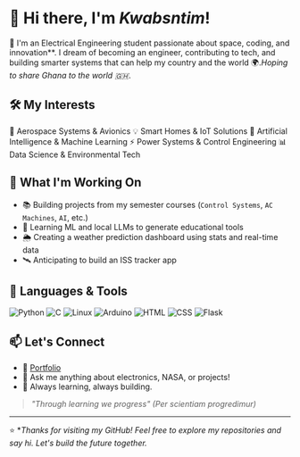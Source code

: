 # 👋 Hi there, I'm *Kwabsntim*!

🚀 I'm an Electrical Engineering student passionate about space, coding, and innovation**. I dream of becoming an engineer, contributing to tech, and building smarter systems that can help my country and the world 🌍.*Hoping to share Ghana to the world 🇬🇭*.

## 🛠️ My Interests
 🌌 Aerospace Systems & Avionics
 💡 Smart Homes & IoT Solutions
 🤖 Artificial Intelligence & Machine Learning
 ⚡ Power Systems & Control Engineering
 📊 Data Science & Environmental Tech

## 👷 What I'm Working On

- 📚 Building projects from my semester courses (`Control Systems`, `AC Machines`, `AI`, etc.)
- 🧠 Learning ML and local LLMs to generate educational tools
- 🌦️ Creating a weather prediction dashboard using stats and real-time data
- 🛰️ Anticipating to build an ISS tracker app
    
## 🧰 Languages & Tools
![Python](https://img.shields.io/badge/Python-3776AB?style=for-the-badge&logo=python&logoColor=white)
![C](https://img.shields.io/badge/C-00599C?style=for-the-badge&logo=c&logoColor=white)
![Linux](https://img.shields.io/badge/Linux-FCC624?style=for-the-badge&logo=linux&logoColor=black)
![Arduino](https://img.shields.io/badge/Arduino-00979D?style=for-the-badge&logo=arduino&logoColor=white)
![HTML](https://img.shields.io/badge/HTML5-E34F26?style=for-the-badge&logo=html5&logoColor=white)
![CSS](https://img.shields.io/badge/CSS3-1572B6?style=for-the-badge&logo=css3&logoColor=white)
![Flask](https://img.shields.io/badge/Flask-000000?style=for-the-badge&logo=flask&logoColor=white)

## 📫 Let's Connect
- 🔗 [Portfolio](https://ntimpythonanywhere.pythonanywhere.com)
- 💬 Ask me anything about electronics, NASA, or projects!
- 🌱 Always learning, always building.

> *"Through learning we progress" (Per scientiam progredimur)*
---

⭐ **Thanks for visiting my GitHub! Feel free to explore my repositories and say hi. Let's build the future together.*
